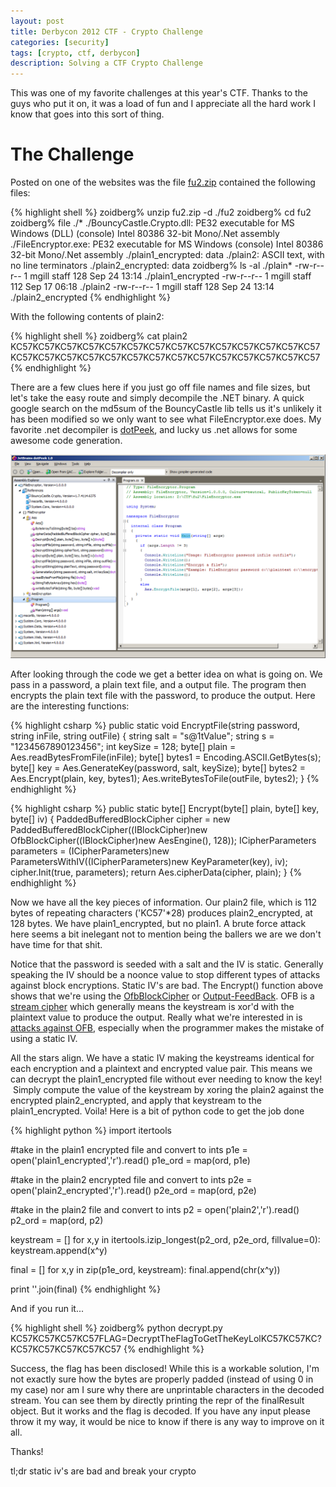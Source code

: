```yaml
---
layout: post
title: Derbycon 2012 CTF - Crypto Challenge
categories: [security]
tags: [crypto, ctf, derbycon]
description: Solving a CTF Crypto Challenge
---
```


This was one of my favorite challenges at this year's CTF. Thanks to the guys who put it on, it was a load of fun and I appreciate all the hard work I know that goes into this sort of thing.

# The Challenge
Posted on one of the websites was the file [fu2.zip](/assets/files/fu2.zip) contained the following files:

{% highlight shell %}
zoidberg% unzip fu2.zip -d ./fu2
zoidberg% cd fu2
zoidberg% file ./*
./BouncyCastle.Crypto.dll: PE32 executable for MS Windows (DLL) (console) Intel 80386 32-bit Mono/.Net assembly
./FileEncryptor.exe:       PE32 executable for MS Windows (console) Intel 80386 32-bit Mono/.Net assembly
./plain1_encrypted:        data
./plain2:                  ASCII text, with no line terminators
./plain2_encrypted:        data
zoidberg% ls -al ./plain*
-rw-r--r--  1 mgill  staff  128 Sep 24 13:14 ./plain1_encrypted
-rw-r--r--  1 mgill  staff  112 Sep 17 06:18 ./plain2
-rw-r--r--  1 mgill  staff  128 Sep 24 13:14 ./plain2_encrypted
{% endhighlight %}

With the following contents of plain2:

{% highlight shell %}
zoidberg% cat plain2
KC57KC57KC57KC57KC57KC57KC57KC57KC57KC57KC57KC57KC57KC57KC57KC57KC57KC57KC57KC57KC57KC57KC57KC57KC57KC57KC57KC57
{% endhighlight %}

There are a few clues here if you just go off file names and file sizes, but let's take the easy route and simply decompile the .NET binary. A quick google search on the md5sum of the BouncyCastle lib tells us it's unlikely it has been modified so we only want to see what FileEncryptor.exe does. My favorite .net decompiler is <a href="http://www.jetbrains.com/decompiler/">dotPeek</a>, and lucky us .net allows for some awesome code generation.

![The view in dotpeek](/assets/media/decompiled.png)

After looking through the code we get a better idea on what is going on. We pass in a password, a plain text file, and a output file. The program then encrypts the plain text file with the password, to produce the output. Here are the interesting functions:

{% highlight csharp %}
public static void EncryptFile(string password, string inFile, string outFile)
{
    string salt = "s@1tValue";
    string s = "1234567890123456";
    int keySize = 128;
    byte[] plain = Aes.readBytesFromFile(inFile);
    byte[] bytes1 = Encoding.ASCII.GetBytes(s);
    byte[] key = Aes.GenerateKey(password, salt, keySize);
    byte[] bytes2 = Aes.Encrypt(plain, key, bytes1);
    Aes.writeBytesToFile(outFile, bytes2);
}
{% endhighlight %}

{% highlight csharp %}
public static byte[] Encrypt(byte[] plain, byte[] key, byte[] iv)
{
    PaddedBufferedBlockCipher cipher = new PaddedBufferedBlockCipher((IBlockCipher)new OfbBlockCipher((IBlockCipher)new AesEngine(), 128));
    ICipherParameters parameters = (ICipherParameters)new ParametersWithIV((ICipherParameters)new KeyParameter(key), iv);
    cipher.Init(true, parameters);
    return Aes.cipherData(cipher, plain);
}
{% endhighlight %}

Now we have all the key pieces of information. Our plain2 file, which is 112 bytes of repeating characters ('KC57'*28) produces plain2_encrypted, at 128 bytes. We have plain1_encrypted, but no plain1. A brute force attack here seems a bit inelegant not to mention being the ballers we are we don't have time for that shit.

Notice that the password is seeded with a salt and the IV is static. Generally speaking the IV should be a noonce value to stop different types of attacks against block encryptions. Static IV's are bad. The Encrypt() function above shows that we're using the <a href="http://www.cs.berkeley.edu/~jonah/bc/org/bouncycastle/crypto/modes/OFBBlockCipher.html">OfbBlockCipher</a> or <a href="https://en.wikipedia.org/wiki/Block_cipher_modes_of_operation#Output_feedback_.28OFB.29">Output-FeedBack</a>. OFB is a <a href="https://en.wikipedia.org/wiki/Stream_cipher">stream cipher</a> which generally means the keystream is xor'd with the plaintext value to produce the output. Really what we're interested in is <a href="http://crypto.stackexchange.com/a/2534">attacks against OFB</a>, especially when the programmer makes the mistake of using a static IV.

All the stars align. We have a static IV making the keystreams identical for each encryption and a plaintext and encrypted value pair. This means we can decrypt the plain1_encrypted file without ever needing to know the key!  Simply compute the value of the keystream by xoring the plain2 against the encrypted plain2_encrypted, and apply that keystream to the plain1_encrypted. Voila! Here is a bit of python code to get the job done

{% highlight python %}
import itertools

#take in the plain1 encrypted file and convert to ints
p1e = open('plain1_encrypted','r').read()
p1e_ord = map(ord, p1e)

#take in the plain2 encrypted file and convert to ints
p2e = open('plain2_encrypted','r').read()
p2e_ord = map(ord, p2e)

#take in the plain2 file and convert to ints
p2 = open('plain2','r').read()
p2_ord = map(ord, p2)

keystream = []
for x,y in itertools.izip_longest(p2_ord, p2e_ord, fillvalue=0):
	keystream.append(x^y)

final = []
for x,y in zip(p1e_ord, keystream):
	final.append(chr(x^y))

print ''.join(final)
{% endhighlight %}

And if you run it...

{% highlight shell %}
zoidberg% python decrypt.py      
KC57KC57KC57KC57FLAG=DecryptTheFlagToGetTheKeyLolKC57KC57KC?KC57KC57KC57KC57KC57
{% endhighlight %}

Success, the flag has been disclosed! While this is a workable solution, I'm not exactly sure how the bytes are properly padded (instead of using 0 in my case) nor am I sure why there are unprintable characters in the decoded stream. You can see them by directly printing the repr of the finalResult object. But it works and the flag is decoded. If you have any input please throw it my way, it would be nice to know if there is any way to improve on it all.

Thanks!

tl;dr static iv's are bad and break your crypto
